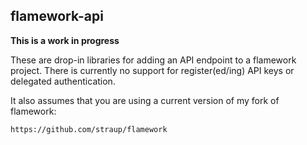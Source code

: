 flamework-api
--

**This is a work in progress**

These are drop-in libraries for adding an API endpoint to a flamework
project. There is currently no support for register(ed/ing) API keys or
delegated authentication.

It also assumes that you are using a current version of my fork of flamework:

	https://github.com/straup/flamework



